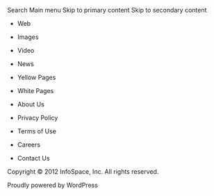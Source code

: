 Search Main menu Skip to primary content Skip to secondary content

*   Web
*   Images
*   Video
*   News
*   Yellow Pages
*   White Pages

*   About Us
*   Privacy Policy
*   Terms of Use
*   Careers
*   Contact Us

Copyright © 2012 InfoSpace, Inc. All rights reserved.

Proudly powered by WordPress